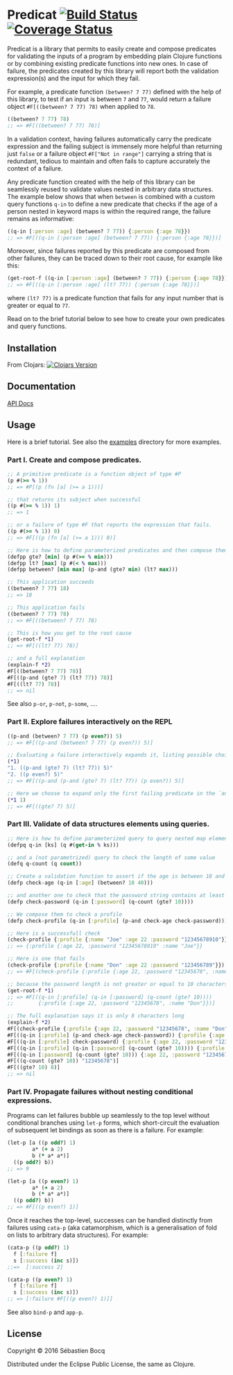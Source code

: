 # Predicat [![Build Status](https://travis-ci.org/sbocq/predicat.svg?branch=master)](https://travis-ci.org/sbocq/predicat)[![Coverage Status](https://coveralls.io/repos/github/sbocq/predicat/badge.svg?branch=master)](https://coveralls.io/github/sbocq/predicat?branch=master)

Predicat is a library that permits to easily create and compose predicates for
validating the inputs of a program by embedding plain Clojure functions or by
combining existing predicate functions into new ones. In case of failure, the
predicates created by this library will report both the validation expression(s)
and the input for which they fail.

For example, a predicate function `(between? 7 77)` defined with the help of this
library, to test if an input is between `7` and `77`, would return a failure
object `#F[((between? 7 77) 78)` when applied to `78`.

  ```clojure
  ((between? 7 77) 78)
  ;; => #F[((between? 7 77) 78)]
  ```

In a validation context, having failures automatically carry the predicate
expression and the failing subject is immensely more helpful than returning just
`false` or a failure object `#F["Not in range"]` carrying a string that is
redundant, tedious to maintain and often fails to capture accurately the context
of a failure.

Any predicate function created with the help of this library can be seamlessly
reused to validate values nested in arbitrary data structures. The example
below shows that when `between` is combined with a custom query functions `q-in`
to define a new predicate that checks if the age of a person nested in keyword
maps is within the required range, the failure remains as informative:

  ```clojure
  ((q-in [:person :age] (between? 7 77)) {:person {:age 78}})
  ;; => #F[((q-in [:person :age] (between? 7 77)) {:person {:age 78}})]
  ```

Moreover, since failures reported by this predicate are composed from other
failures, they can be traced down to their root cause, for example like this:

  ```clojure
  (get-root-f ((q-in [:person :age] (between? 7 77)) {:person {:age 78}}))
  ;; => #F[((q-in [:person :age] (lt? 77)) {:person {:age 78}})]
  ```

where `(lt? 77)` is a predicate function that fails for any input number that is
greater or equal to `77`.

Read on to the brief tutorial below to see how to create your own predicates and query functions.


## Installation

From Clojars: [![Clojars Version](https://clojars.org/predicat/latest-version.svg)](http://clojars.org/predicat)


## Documentation

[API Docs](http://sbocq.github.io/predicat)


## Usage

Here is a brief tutorial. See also the [examples](https://github.com/sbocq/predicat/tree/master/examples) directory for more examples.


### Part I. Create and compose predicates.

```clojure
;; A primitive predicate is a function object of type #P
(p #(>= % 1))
;; => #P[(p (fn [a] (>= a 1)))]

;; that returns its subject when successful
((p #(>= % 1)) 1)
;; => 1

;; or a failure of type #F that reports the expression that fails.
((p #(>= % 1)) 0)
;; => #F[((p (fn [a] (>= a 1))) 0)]

;; Here is how to define parameterized predicates and then compose them together.
(defpp gte? [min] (p #(>= % min)))
(defpp lt? [max] (p #(< % max)))
(defpp between? [min max] (p-and (gte? min) (lt? max)))

;; This application succeeds
((between? 7 77) 18)
;; => 18

;; This application fails
((between? 7 77) 78)
;; => #F[((between? 7 77) 78)

;; This is how you get to the root cause
(get-root-f *1)
;; => #F[((lt? 77) 78)]

;; and a full explanation
(explain-f *2)
#F[((between? 7 77) 78)]
#F[((p-and (gte? 7) (lt? 77)) 78)]
#F[((lt? 77) 78)]
;; => nil
```

See also `p-or`, `p-not`, `p-some`, ....


### Part II. Explore failures interactively on the REPL

```clojure
((p-and (between? 7 77) (p even?)) 5)
;; => #F[((p-and (between? 7 77) (p even?)) 5)]

;; Evaluating a failure interactively expands it, listing possible choices if any
(*1)
"1. ((p-and (gte? 7) (lt? 77)) 5)"
"2. ((p even?) 5)"
;; => #F[((p-and (p-and (gte? 7) (lt? 77)) (p even?)) 5)]

;; Here we choose to expand only the first failing predicate in the `and` clause
(*1 1)
;; => #F[((gte? 7) 5)]
```


### Part III. Validate of data structures elements using queries.

```clojure
;; Here is how to define parameterized query to query nested map elements.
(defpq q-in [ks] (q #(get-in % ks)))

;; and a (not parametrized) query to check the length of some value
(defq q-count (q count))

;; Create a validation function to assert if the age is between 18 and 40
(defp check-age (q-in [:age] (between? 18 40)))

;; and another one to check that the password string contains at least 10 chars
(defp check-password (q-in [:password] (q-count (gte? 10))))

;; We compose them to check a profile
(defp check-profile (q-in [:profile] (p-and check-age check-password)))

;; Here is a successfull check
(check-profile {:profile {:name "Joe" :age 22 :password "12345678910"}})
;; => {:profile {:age 22, :password "12345678910" :name "Joe"}}

;; Here is one that fails
(check-profile {:profile {:name "Don" :age 22 :password "123456789"}})
;; => #F[(check-profile {:profile {:age 22, :password "12345678", :name "Don"}})]

;; because the password length is not greater or equal to 10 characters
(get-root-f *1)
;; => #F[((q-in [:profile] (q-in [:password] (q-count (gte? 10))))
;;        {:profile {:age 22, :password "12345678", :name "Don"}})]

;; The full explanation says it is only 8 characters long
(explain-f *2)
#F[(check-profile {:profile {:age 22, :password "12345678", :name "Don"}})]
#F[((q-in [:profile] (p-and check-age check-password)) {:profile {:age 22, :password "12345678", :name "Don"}})]
#F[((q-in [:profile] check-password) {:profile {:age 22, :password "12345678", :name "Don"}})]
#F[((q-in [:profile] (q-in [:password] (q-count (gte? 10)))) {:profile {:age 22, :password "12345678", :name "Don"}})]
#F[((q-in [:password] (q-count (gte? 10))) {:age 22, :password "12345678", :name "Don"})]
#F[((q-count (gte? 10)) "12345678")]
#F[((gte? 10) 8)]
;; => nil
```


### Part IV. Propagate failures without nesting conditional expressions.

Programs can let failures bubble up seamlessly to the top level without
conditional branches using `let-p` forms, which short-circuit the evaluation of
subsequent let bindings as soon as there is a failure. For example:

```clojure
(let-p [a ((p odd?) 1)
        a* (+ a 2)
        b (* a* a*)]
  ((p odd?) b))
;; => 9

(let-p [a ((p even?) 1)
        a* (+ a 2)
        b (* a* a*)]
  ((p odd?) b))
;; => #F[((p even?) 1)]

```

Once it reaches the top-level, successes can be handled distinctly from failures
using `cata-p` (aka catamorphism, which is a generalisation of fold on lists to
arbitrary data structures). For example:

```clojure
(cata-p ((p odd?) 1)
  f [:failure f]
  s [:success (inc s)])
;;=>  [:success 2]

(cata-p ((p even?) 1)
  f [:failure f]
  s [:success (inc s)])
;; => [:failure #F[((p even?) 1)]]
```

See also `bind-p` and `app-p`.

## License

Copyright © 2016 Sébastien Bocq

Distributed under the Eclipse Public License, the same as Clojure.
